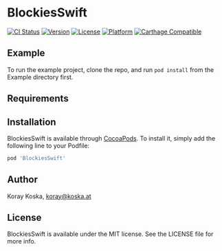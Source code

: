 # BlockiesSwift

[![CI Status](http://img.shields.io/travis/Boilertalk/BlockiesSwift.svg?style=flat)](https://travis-ci.org/Boilertalk/BlockiesSwift)
[![Version](https://img.shields.io/cocoapods/v/BlockiesSwift.svg?style=flat)](http://cocoapods.org/pods/BlockiesSwift)
[![License](https://img.shields.io/cocoapods/l/BlockiesSwift.svg?style=flat)](http://cocoapods.org/pods/BlockiesSwift)
[![Platform](https://img.shields.io/cocoapods/p/BlockiesSwift.svg?style=flat)](http://cocoapods.org/pods/BlockiesSwift)
[![Carthage Compatible](https://img.shields.io/badge/Carthage-compatible-4BC51D.svg?style=flat)](https://github.com/Carthage/Carthage)

## Example

To run the example project, clone the repo, and run `pod install` from the Example directory first.

## Requirements

## Installation

BlockiesSwift is available through [CocoaPods](http://cocoapods.org). To install
it, simply add the following line to your Podfile:

```ruby
pod 'BlockiesSwift'
```

## Author

Koray Koska, koray@koska.at

## License

BlockiesSwift is available under the MIT license. See the LICENSE file for more info.
